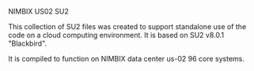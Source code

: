 NIMBIX US02 SU2

This collection of SU2 files was created to support standalone use of the code on a cloud computing environment. It is based on SU2 v8.0.1 "Blackbird".

It is compiled to function on NIMBIX data center us-02 96 core systems.
